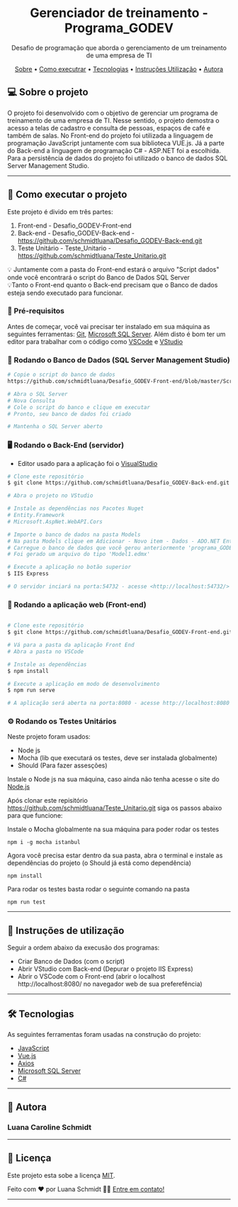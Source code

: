 <h1 align="center">Gerenciador de treinamento - Programa_GODEV</h1>

<p align="center">Desafio de programação que aborda o gerenciamento de um treinamento de uma empresa de TI</p>

<p align="center">
 <a href="#-sobre">Sobre</a> •
 <a href="#-como-executar-o-projeto">Como executrar</a> • 
 <a href="#-tecnologias">Tecnologias</a> • 
 <a href="#-instruções-utilização">Instruções Utilização</a> • 
 <a href="#-autora">Autora</a>
</p>


## 💻 Sobre o projeto

O projeto foi desenvolvido com o objetivo de gerenciar um programa de treinamento de uma empresa de TI. Nesse sentido, o projeto demostra o acesso a telas de cadastro e consulta de pessoas, espaços de café e também de salas. No Front-end do projeto foi utilizada a linguagem de programação JavaScript juntamente com sua biblioteca VUE.js. Já a parte do Back-end a linguagem de programação C# - ASP.NET foi a escolhida. Para a persistência de dados do projeto foi utilizado o banco de dados SQL Server Management Studio.

---

## 🚀 Como executar o projeto

Este projeto é divido em três partes:

1. Front-end - Desafio_GODEV-Front-end  <br>
2. Back-end - Desafio_GODEV-Back-end - https://github.com/schmidtluana/Desafio_GODEV-Back-end.git <br>
3. Teste Unitário - Teste_Unitario - https://github.com/schmidtluana/Teste_Unitario.git <br>

💡 Juntamente com a pasta do Front-end estará o arquivo "Script dados" onde você encontrará o script do Banco de Dados SQL Server <br>
💡Tanto o Front-end quanto o Back-end precisam que o Banco de dados esteja sendo executado para funcionar.

### 📌 Pré-requisitos

Antes de começar, você vai precisar ter instalado em sua máquina as seguintes ferramentas:
[Git](https://git-scm.com), [Microsoft SQL Server](https://www.microsoft.com/pt-br/sql-server/sql-server-downloads). 
Além disto é bom ter um editor para trabalhar com o código como [VSCode](https://code.visualstudio.com/) e [VStudio](https://visualstudio.microsoft.com/pt-br/vs/)

### 🎲 Rodando o Banco de Dados (SQL Server Management Studio)

```bash
# Copie o script do banco de dados 
https://github.com/schmidtluana/Desafio_GODEV-Front-end/blob/master/Script%20dados

# Abra o SQL Server
# Nova Consulta
# Cole o script do banco e clique em executar
# Pronto, seu banco de dados foi criado

# Mantenha o SQL Server aberto
```

### 🖥️ Rodando o Back-End (servidor)

- Editor usado para a aplicação foi o [VisualStudio](https://visualstudio.microsoft.com/pt-br/vs/)

```bash
# Clone este repositório
$ git clone https://github.com/schmidtluana/Desafio_GODEV-Back-end.git

# Abra o projeto no VStudio

# Instale as dependências nos Pacotes Nuget
# Entity.Framework
# Microsoft.AspNet.WebAPI.Cors

# Importe o banco de dados na pasta Models
# Na pasta Models clique em Adicionar - Novo item - Dados - ADO.NET Entity DataModel
# Carregue o banco de dados que você gerou anteriormente 'programa_GODEV'
# Foi gerado um arquivo do tipo 'Model1.edmx'

# Execute a aplicação no botão superior
$ IIS Express 

# O servidor inciará na porta:54732 - acesse <http://localhost:54732/>
```

### 🧭 Rodando a aplicação web (Front-end)
```bash

# Clone este repositório
$ git clone https://github.com/schmidtluana/Desafio_GODEV-Front-end.git

# Vá para a pasta da aplicação Front End
# Abra a pasta no VSCode

# Instale as dependências
$ npm install

# Execute a aplicação em modo de desenvolvimento
$ npm run serve

# A aplicação será aberta na porta:8080 - acesse http://localhost:8080

```
### ⚙️ Rodando os Testes Unitários 

Neste projeto foram usados:

- Node js
- Mocha (lib que executará os testes, deve ser instalada globalmente)
- Should (Para fazer assesções)

Instale o Node js na sua máquina, caso ainda não tenha acesse o site do [Node.js](https://nodejs.org/en/)

Após clonar este repisitório https://github.com/schmidtluana/Teste_Unitario.git siga os passos abaixo para que funcione:

Instale o Mocha globalmente na sua máquina para poder rodar os testes
```
npm i -g mocha istanbul
```
Agora você precisa estar dentro da sua pasta, abra o terminal e instale as dependências do projeto (o Should já está como dependência)
```
npm install
```
Para rodar os testes basta rodar o seguinte comando na pasta
```
npm run test
```
---

## 📃 Instruções de utilização

Seguir a ordem abaixo da execusão dos programas:
- Criar Banco de Dados (com o script)<br>
- Abrir VStudio com Back-end (Depurar o projeto IIS Express)<br>
- Abrir o VSCode com o Front-end (abrir o localhost http://localhost:8080/ no navegador web de sua preferefência)

---

## 🛠 Tecnologias

As seguintes ferramentas foram usadas na construção do projeto:

- [JavaScript](https://www.javascript.com/)
- [Vue.js](https://vuejs.org/)
- [Axios](https://github.com/axios/axios)
- [Microsoft SQL Server](https://www.microsoft.com/pt-br/sql-server/sql-server-downloads)
- [C#](https://docs.microsoft.com/pt-br/dotnet/csharp/)

---

## 🦸 Autora
 <h3> Luana Caroline Schmidt </h3>
 
---

## 📝 Licença

Este projeto esta sobe a licença [MIT](./LICENSE).

Feito com ❤️ por Luana Schmidt 👋🏽 [Entre em contato!](https://www.linkedin.com/in/luana-schmidt-5103551b9/)

---


